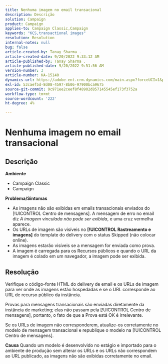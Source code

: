 ```yaml
---
title: Nenhuma imagem no email transacional
description: Descrição
solution: Campaign
product: Campaign
applies-to: Campaign Classic,Campaign
keywords: "KCS,transactional images"
resolution: Resolution
internal-notes: null
bug: false
article-created-by: Tanay Sharma .
article-created-date: 9/20/2022 9:33:12 AM
article-published-by: Tanay Sharma .
article-published-date: 9/20/2022 9:51:56 AM
version-number: 3
article-number: KA-15140
dynamics-url: https://adobe-ent.crm.dynamics.com/main.aspx?forceUCI=1&pagetype=entityrecord&etn=knowledgearticle&id=961ae13a-c738-ed11-9db1-002248086735
exl-id: 53caef5d-8d08-4597-8b06-97900bca9675
source-git-commit: 9c971ee2ceef8f48902d857145545ef173f3752a
workflow-type: tm+mt
source-wordcount: '222'
ht-degree: 4%

---
```


# Nenhuma imagem no email transacional

## Descrição

<b>Ambiente</b>
- Campaign Classic
- Campaign



<b>Problema/Sintomas</b>
- As imagens não são exibidas em emails transacionais enviados do [!UICONTROL Centro de mensagens]. A mensagem de erro no email diz *A imagem vinculada não pode ser exibida*, e uma cruz vermelha aparece.
- Os URLs de imagem são visíveis no <b>[!UICONTROL Rastreamento e imagens]</b> do template do delivery com o status Skipped (não colocar online).
- As imagens estarão visíveis se a mensagem for enviada como prova.
- A imagem é carregada para os Recursos públicos e quando o URL da imagem é colado em um navegador, a imagem pode ser exibida.



## Resolução






Verifique o código-fonte HTML do delivery de email e os URLs de imagem para ver onde as imagens estão hospedadas e se o URL corresponde ao URL de recurso público da instância.



Provas para mensagens transacionais são enviadas diretamente da instância de marketing; elas não passam pela [!UICONTROL Centro de mensagens], portanto, o fato de que a Prova está OK é irrelevante.



Se os URLs de imagem não corresponderem, atualize-os corretamente no modelo de mensagem transacional e republique o modelo na [!UICONTROL Centro de mensagens].


<b>Causa</b>
Quando um modelo é desenvolvido no estágio e importado para o ambiente de produção sem alterar os URLs e os URLs não correspondem ao URL publicado, as imagens não são exibidas corretamente no email.
